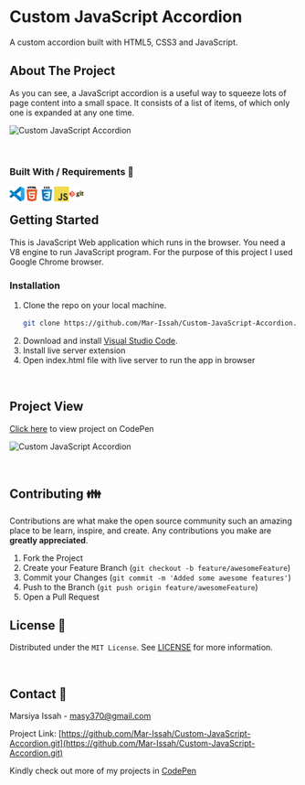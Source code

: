 # Custom JavaScript Accordion
A custom accordion built with HTML5, CSS3 and JavaScript.

## About The Project
As you can see, a JavaScript accordion is a useful way to squeeze lots of page content into a small space. It consists of a list of items, of which only one is expanded at any one time.

![Custom JavaScript Accordion](https://res.cloudinary.com/dytnpjxrd/image/upload/v1617668381/My%20Website%20Projects/question_ipk0ag.png)



<br>

### Built With / Requirements :construction_worker:
<img align="left" alt="Visual Studio Code" width="26px" src="https://raw.githubusercontent.com/github/explore/80688e429a7d4ef2fca1e82350fe8e3517d3494d/topics/visual-studio-code/visual-studio-code.png" />
<img align="left" alt="HTML5" width="26px" src="https://raw.githubusercontent.com/github/explore/80688e429a7d4ef2fca1e82350fe8e3517d3494d/topics/html/html.png" />
<img align="left" alt="CSS3" width="26px" src="https://raw.githubusercontent.com/github/explore/80688e429a7d4ef2fca1e82350fe8e3517d3494d/topics/css/css.png" />
<img align="left" alt="JavaScript" width="26px" src="https://raw.githubusercontent.com/github/explore/80688e429a7d4ef2fca1e82350fe8e3517d3494d/topics/javascript/javascript.png" />
<img align="left" alt="Git" width="26px" src="https://raw.githubusercontent.com/github/explore/80688e429a7d4ef2fca1e82350fe8e3517d3494d/topics/git/git.png" />


<br>

<!-- GETTING STARTED -->

## Getting Started
This is JavaScript Web application which runs in the browser. You need a V8 engine to run JavaScript program. For the purpose of this project I used Google Chrome browser.

### Installation

1. Clone the repo on your local machine.
   ```sh
   git clone https://github.com/Mar-Issah/Custom-JavaScript-Accordion.git
   ```
2. Download and install [Visual Studio Code](https://code.visualstudio.com/).
3. Install live server extension
4. Open index.html file with live server to run the app in browser

<br>

<!-- USAGE EXAMPLES -->

## Project View
[Click here](https://codepen.io/marsiya-issah/full/poRrzKp) to view project on CodePen

![Custom JavaScript Accordion](https://res.cloudinary.com/dytnpjxrd/image/upload/v1617668381/My%20Website%20Projects/questions_iumqam.png)


<br>
<!-- CONTRIBUTING -->

## Contributing :family:

Contributions are what make the open source community such an amazing place to be learn, inspire, and create. Any contributions you make are **greatly appreciated**.

1. Fork the Project
2. Create your Feature Branch (`git checkout -b feature/awesomeFeature`)
3. Commit your Changes (`git commit -m 'Added some awesome features'`)
4. Push to the Branch (`git push origin feature/awesomeFeature`)
5. Open a Pull Request
   <br>

<!-- LICENSE -->

## License :page_facing_up:

Distributed under the `MIT License`. See [LICENSE](https://choosealicense.com/licenses/mit/) for more information.

<!-- CONTACT -->

<br>

## Contact :e-mail:

Marsiya Issah - masy370@gmail.com

Project Link: [https://github.com/Mar-Issah/Custom-JavaScript-Accordion.git](https://github.com/Mar-Issah/Custom-JavaScript-Accordion.git)

Kindly check out more of my projects in [CodePen](https://codepen.io/your-work/)

